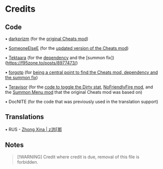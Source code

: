 # Credits

## Code

• [darkprizm](https://f95zone.to/members/947058/) \(for the [original Cheats mod](https://f95zone.to/posts/5127580/)\)

• [SomeoneElseE](https://f95zone.to/members/306444/) \(for the [updated version of the Cheats mod](https://f95zone.to/posts/5509166/)\)

• [Tektaara](https://f95zone.to/members/3481219/) \(for the [dependency](https://f95zone.to/posts/8970645/) and the [summon fix]\)  (<https://f95zone.to/posts/8977473/>)

• [forgotp](https://f95zone.to/members/1762692/) (for [being a central point to find the Cheats mod, dependency and the summon fix](https://f95zone.to/posts/9137109/))

• [Teravisor](https://f95zone.to/members/1966376/) (for the [code to toggle the Dirty stat](https://f95zone.to/posts/4250195/), [NoFriendlyFire mod](https://f95zone.to/posts/5007421/), and the [Summon Menu mod](https://f95zone.to/posts/4164791/) that the original Cheats mod was based on)

• DocNITE (for the code that was previously used in the translation support)

## Translations

• RUS - [Zhong Xina | z洪ξ那](https://f95zone.to/members/3532752/)

## Notes
>
> [!WARNING]
> Credit where credit is due, removal of this file is forbidden.
